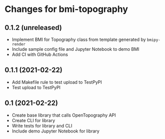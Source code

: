 Changes for bmi-topography
==========================

0.1.2 (unreleased)
------------------

* Implement BMI for Topography class from template generated by `bmipy-render`
* Include sample config file and Jupyter Notebook to demo BMI
* Add CI with GitHub Actions


0.1.1 (2021-02-22)
------------------

* Add Makefile rule to test upload to TestPyPI
* Test upload to TestPyPI


0.1 (2021-02-22)
----------------

* Create base library that calls OpenTopography API
* Create CLI for library
* Write tests for library and CLI
* Include demo Jupyter Notebook for library
